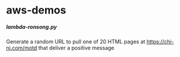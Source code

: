 # aws-demos

##### lambda-ronsong.py
Generate a random URL to pull one of 20 HTML pages at https://chi-ni.com/motd that deliver a positive message
